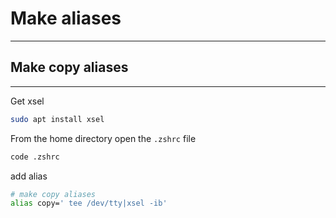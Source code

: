 # Make aliases
---
## Make copy aliases
---
Get xsel
```bash
sudo apt install xsel
```

From the home directory open the `.zshrc` file

```bash
code .zshrc 
```

add alias
```bash
# make copy aliases
alias copy=' tee /dev/tty|xsel -ib'
```
